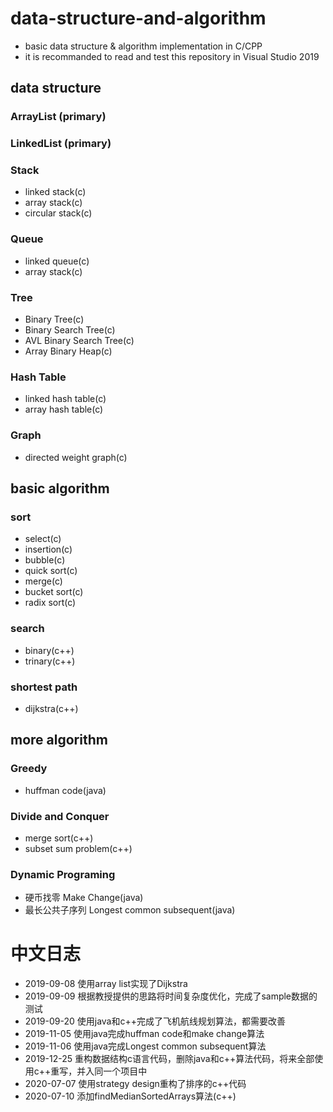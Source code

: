 # data-structure-and-algorithm
- basic data structure &amp; algorithm implementation in C/CPP
- it is recommanded to read and test this repository in Visual Studio 2019
## data structure
### ArrayList (primary)
### LinkedList (primary)
### Stack
- linked stack(c)
- array stack(c)
- circular stack(c)
### Queue
- linked queue(c)
- array stack(c)
### Tree
- Binary Tree(c)
- Binary Search Tree(c)
- AVL Binary Search Tree(c)
- Array Binary Heap(c)
### Hash Table
- linked hash table(c)
- array hash table(c)
### Graph
- directed weight graph(c)
## basic algorithm
### sort
- select(c)
- insertion(c)
- bubble(c)
- quick sort(c)
- merge(c)
- bucket sort(c)
- radix sort(c)
### search
- binary(c++)
- trinary(c++)
### shortest path
- dijkstra(c++)
## more algorithm
### Greedy
- huffman code(java)
### Divide and Conquer
- merge sort(c++)
- subset sum problem(c++)
### Dynamic Programing
- 硬币找零 Make Change(java)
- 最长公共子序列 Longest common subsequent(java)
# 中文日志
- 2019-09-08	使用array list实现了Dijkstra
- 2019-09-09	根据教授提供的思路将时间复杂度优化，完成了sample数据的测试
- 2019-09-20    使用java和c++完成了飞机航线规划算法，都需要改善
- 2019-11-05    使用java完成huffman code和make change算法
- 2019-11-06    使用java完成Longest common subsequent算法
- 2019-12-25	重构数据结构c语言代码，删除java和c++算法代码，将来全部使用c++重写，并入同一个项目中
- 2020-07-07    使用strategy design重构了排序的c++代码
- 2020-07-10	添加findMedianSortedArrays算法(c++)

